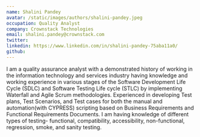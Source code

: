 ```yaml
---
name: Shalini Pandey
avatar: /static/images/authors/shalini-pandey.jpeg
occupation: Quality Analyst
company: Crownstack Technologies
email: shalini.pandey@crownstack.com
twitter: 
linkedin: https://www.linkedin.com/in/shalini-pandey-75aba11a0/
github: 
---
```


I am a quality assurance analyst with a demonstrated history of working in the information technology and services industry having knowledge and working experience in various stages of the Software Development Life Cycle (SDLC) and Software Testing Life cycle (STLC) by implementing Waterfall and Agile Scrum methodologies. Experienced in developing Test plans, Test Scenarios, and Test cases for both the manual and automation(with CYPRESS) scripting based on Business Requirements and Functional Requirements Documents. I am having knowledge of different types of testing- functional, compatibility, accessibility, non-functional, regression, smoke, and sanity testing.